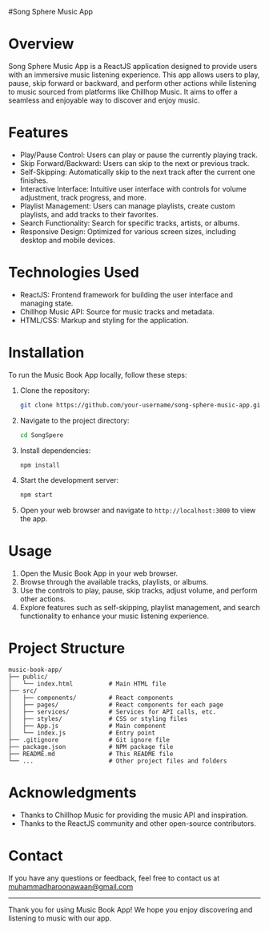 #Song Sphere Music App

# Overview

Song Sphere Music App is a ReactJS application designed to provide users with an immersive music listening experience. This app allows users to play, pause, skip forward or backward, and perform other actions while listening to music sourced from platforms like Chillhop Music. It aims to offer a seamless and enjoyable way to discover and enjoy music.

# Features

- Play/Pause Control: Users can play or pause the currently playing track.
- Skip Forward/Backward: Users can skip to the next or previous track.
- Self-Skipping: Automatically skip to the next track after the current one finishes.
- Interactive Interface: Intuitive user interface with controls for volume adjustment, track progress, and more.
- Playlist Management: Users can manage playlists, create custom playlists, and add tracks to their favorites.
- Search Functionality: Search for specific tracks, artists, or albums.
- Responsive Design: Optimized for various screen sizes, including desktop and mobile devices.

# Technologies Used

- ReactJS: Frontend framework for building the user interface and managing state.
- Chillhop Music API: Source for music tracks and metadata.
- HTML/CSS: Markup and styling for the application.

# Installation

To run the Music Book App locally, follow these steps:

1. Clone the repository:
    ```bash
    git clone https://github.com/your-username/song-sphere-music-app.git
    ```
2. Navigate to the project directory:
    ```bash
    cd SongSpere
    ```
3. Install dependencies:
    ```bash
    npm install
    ```
4. Start the development server:
    ```bash
    npm start
    ```
5. Open your web browser and navigate to `http://localhost:3000` to view the app.

# Usage

1. Open the Music Book App in your web browser.
2. Browse through the available tracks, playlists, or albums.
3. Use the controls to play, pause, skip tracks, adjust volume, and perform other actions.
4. Explore features such as self-skipping, playlist management, and search functionality to enhance your music listening experience.

# Project Structure

```
music-book-app/
├── public/
│   └── index.html          # Main HTML file
├── src/
│   ├── components/         # React components
│   ├── pages/              # React components for each page
│   ├── services/           # Services for API calls, etc.
│   ├── styles/             # CSS or styling files
│   ├── App.js              # Main component
│   └── index.js            # Entry point
├── .gitignore              # Git ignore file
├── package.json            # NPM package file
├── README.md               # This README file
└── ...                     # Other project files and folders
```


# Acknowledgments

- Thanks to Chillhop Music for providing the music API and inspiration.
- Thanks to the ReactJS community and other open-source contributors.

# Contact

If you have any questions or feedback, feel free to contact us at muhammadharoonawaan@gmail.com 

---

Thank you for using Music Book App! We hope you enjoy discovering and listening to music with our app.
